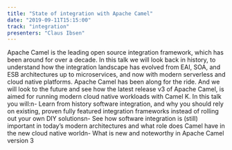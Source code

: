 ```yaml
---
title: "State of integration with Apache Camel"
date: "2019-09-11T15:15:00"
track: "integration"
presenters: "Claus Ibsen"
---
```


Apache Camel is the leading open source integration framework, which has been around for over a decade. In this talk we will look back in history, to understand how the integration landscape has evolved from EAI, SOA, and ESB architectures up to microservices, and now with modern serverless and cloud native platforms. Apache Camel has been along for the ride. And we will look to the future and see how the latest release v3 of Apache Camel, is aimed for running modern cloud native workloads with Camel K. In this talk you will:n- Learn from history software integration, and why you should rely on existing, proven fully featured integration frameworks instead of rolling out your own DIY solutionsn- See how software integration is (still) important in today’s modern architectures and what role does Camel have in the new cloud native worldn- What is new and noteworthy in Apache Camel version 3